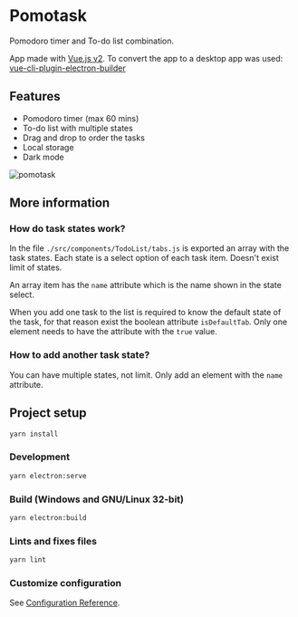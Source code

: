 # Pomotask

Pomodoro timer and To-do list combination.

App made with [Vue.js v2](https://vuejs.org/). To convert the app to a desktop app was used: [vue-cli-plugin-electron-builder](https://nklayman.github.io/vue-cli-plugin-electron-builder/guide/#installation)

## Features

- Pomodoro timer (max 60 mins)
- To-do list with multiple states
- Drag and drop to order the tasks
- Local storage
- Dark mode

![pomotask](https://user-images.githubusercontent.com/13499566/148619612-9313adcd-bd09-4045-a306-b970951c426a.png)

## More information

### How do task states work?

In the file `./src/components/TodoList/tabs.js` is exported an array with the task states. Each state is a select option of each task item. Doesn't exist limit of states.

An array item has the `name` attribute which is the name shown in the state select.

When you add one task to the list is required to know the default state of the task, for that reason exist the boolean attribute `isDefaultTab`. Only one element needs to have the attribute with the `true` value.

### How to add another task state?

You can have multiple states, not limit. Only add an element with the `name` attribute.

## Project setup

```bash
yarn install
```

### Development

```bash
yarn electron:serve
```

### Build (Windows and GNU/Linux 32-bit)

```bash
yarn electron:build
```

### Lints and fixes files

```bash
yarn lint
```

### Customize configuration

See [Configuration Reference](https://cli.vuejs.org/config/).

